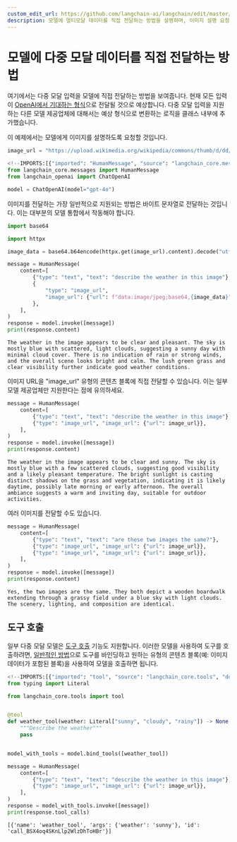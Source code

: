 ```yaml
---
custom_edit_url: https://github.com/langchain-ai/langchain/edit/master/docs/docs/how_to/multimodal_inputs.ipynb
description: 모델에 멀티모달 데이터를 직접 전달하는 방법을 설명하며, 이미지 설명 요청 예제를 포함합니다. 다양한 모델 통합 방식을 다룹니다.
---
```


# 모델에 다중 모달 데이터를 직접 전달하는 방법

여기에서는 다중 모달 입력을 모델에 직접 전달하는 방법을 보여줍니다. 현재 모든 입력이 [OpenAI에서 기대하는 형식](https://platform.openai.com/docs/guides/vision)으로 전달될 것으로 예상합니다. 다중 모달 입력을 지원하는 다른 모델 제공업체에 대해서는 예상 형식으로 변환하는 로직을 클래스 내부에 추가했습니다.

이 예제에서는 모델에게 이미지를 설명하도록 요청할 것입니다.

```python
image_url = "https://upload.wikimedia.org/wikipedia/commons/thumb/d/dd/Gfp-wisconsin-madison-the-nature-boardwalk.jpg/2560px-Gfp-wisconsin-madison-the-nature-boardwalk.jpg"
```


```python
<!--IMPORTS:[{"imported": "HumanMessage", "source": "langchain_core.messages", "docs": "https://api.python.langchain.com/en/latest/messages/langchain_core.messages.human.HumanMessage.html", "title": "How to pass multimodal data directly to models"}, {"imported": "ChatOpenAI", "source": "langchain_openai", "docs": "https://api.python.langchain.com/en/latest/chat_models/langchain_openai.chat_models.base.ChatOpenAI.html", "title": "How to pass multimodal data directly to models"}]-->
from langchain_core.messages import HumanMessage
from langchain_openai import ChatOpenAI

model = ChatOpenAI(model="gpt-4o")
```


이미지를 전달하는 가장 일반적으로 지원되는 방법은 바이트 문자열로 전달하는 것입니다. 이는 대부분의 모델 통합에서 작동해야 합니다.

```python
import base64

import httpx

image_data = base64.b64encode(httpx.get(image_url).content).decode("utf-8")
```


```python
message = HumanMessage(
    content=[
        {"type": "text", "text": "describe the weather in this image"},
        {
            "type": "image_url",
            "image_url": {"url": f"data:image/jpeg;base64,{image_data}"},
        },
    ],
)
response = model.invoke([message])
print(response.content)
```

```output
The weather in the image appears to be clear and pleasant. The sky is mostly blue with scattered, light clouds, suggesting a sunny day with minimal cloud cover. There is no indication of rain or strong winds, and the overall scene looks bright and calm. The lush green grass and clear visibility further indicate good weather conditions.
```

이미지 URL을 "image_url" 유형의 콘텐츠 블록에 직접 전달할 수 있습니다. 이는 일부 모델 제공업체만 지원한다는 점에 유의하세요.

```python
message = HumanMessage(
    content=[
        {"type": "text", "text": "describe the weather in this image"},
        {"type": "image_url", "image_url": {"url": image_url}},
    ],
)
response = model.invoke([message])
print(response.content)
```

```output
The weather in the image appears to be clear and sunny. The sky is mostly blue with a few scattered clouds, suggesting good visibility and a likely pleasant temperature. The bright sunlight is casting distinct shadows on the grass and vegetation, indicating it is likely daytime, possibly late morning or early afternoon. The overall ambiance suggests a warm and inviting day, suitable for outdoor activities.
```

여러 이미지를 전달할 수도 있습니다.

```python
message = HumanMessage(
    content=[
        {"type": "text", "text": "are these two images the same?"},
        {"type": "image_url", "image_url": {"url": image_url}},
        {"type": "image_url", "image_url": {"url": image_url}},
    ],
)
response = model.invoke([message])
print(response.content)
```

```output
Yes, the two images are the same. They both depict a wooden boardwalk extending through a grassy field under a blue sky with light clouds. The scenery, lighting, and composition are identical.
```

## 도구 호출

일부 다중 모달 모델은 [도구 호출](/docs/concepts/#functiontool-calling) 기능도 지원합니다. 이러한 모델을 사용하여 도구를 호출하려면, [일반적인 방법](/docs/how_to/tool_calling)으로 도구를 바인딩하고 원하는 유형의 콘텐츠 블록(예: 이미지 데이터가 포함된 블록)을 사용하여 모델을 호출하면 됩니다.

```python
<!--IMPORTS:[{"imported": "tool", "source": "langchain_core.tools", "docs": "https://api.python.langchain.com/en/latest/tools/langchain_core.tools.convert.tool.html", "title": "How to pass multimodal data directly to models"}]-->
from typing import Literal

from langchain_core.tools import tool


@tool
def weather_tool(weather: Literal["sunny", "cloudy", "rainy"]) -> None:
    """Describe the weather"""
    pass


model_with_tools = model.bind_tools([weather_tool])

message = HumanMessage(
    content=[
        {"type": "text", "text": "describe the weather in this image"},
        {"type": "image_url", "image_url": {"url": image_url}},
    ],
)
response = model_with_tools.invoke([message])
print(response.tool_calls)
```

```output
[{'name': 'weather_tool', 'args': {'weather': 'sunny'}, 'id': 'call_BSX4oq4SKnLlp2WlzDhToHBr'}]
```